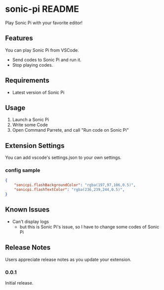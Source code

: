 # sonic-pi README

Play Sonic Pi with your favorite editor!

## Features

You can play Sonic Pi from VSCode.

- Send codes to Sonic Pi and run it.
- Stop playing codes.

## Requirements

- Latest version of Sonic Pi

## Usage

1. Launch a Sonic Pi
2. Write some Code
3. Open Command Parrete, and call "Run code on Sonic Pi"

## Extension Settings

You can add vscode's settings.json to your own settings.

### config sample

```json
{
    "sonicpi.flashBackgroundColor": "rgba(197,97,106,0.5)",
    "sonicpi.flashTextColor": "rgba(236,239,244,0.5)",
}
```

## Known Issues

- Can't display logs
  - but this is Sonic Pi's issue, so I have to change some codes of Sonic Pi

## Release Notes

Users appreciate release notes as you update your extension.

### 0.0.1

Initial release. 